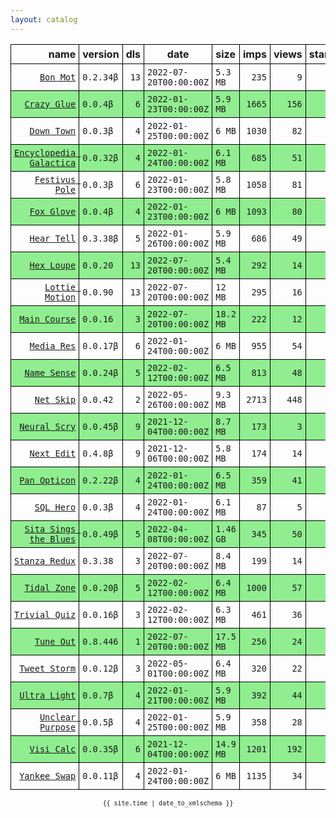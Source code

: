 ```yaml
---
layout: catalog
---
```


<style>
table {
    border-collapse: collapse;
}

td, th {
    border: 1px solid black;
    white-space: nowrap;
}

th, td {
    padding: 5px;
}

tr:nth-child(even) {
    background-color: Lightgreen;
}
</style>

| name | version | dls | date | size | imps | views | stars | issues | category |
| ---: | :------ | --: | ---- | :--- | ---: | ----: | -----:| -----: | :------- |
| [``Bon Mot``](https://Bon-Mot.github.io/App/) | ``0.2.34β`` | `13` | `2022-07-20T00:00:00Z` | `5.3 MB` | `235` | `9` | `1` | `0` |  |
| [``Crazy Glue``](https://Crazy-Glue.github.io/App/) | ``0.0.4β`` | `6` | `2022-01-23T00:00:00Z` | `5.9 MB` | `1665` | `156` | `0` | `0` |  |
| [``Down Town``](https://Down-Town.github.io/App/) | ``0.0.3β`` | `4` | `2022-01-25T00:00:00Z` | `6 MB` | `1030` | `82` | `0` | `0` |  |
| [``Encyclopedia Galactica``](https://Encyclopedia-Galactica.github.io/App/) | ``0.0.32β`` | `4` | `2022-01-24T00:00:00Z` | `6.1 MB` | `685` | `51` | `0` | `0` |  |
| [``Festivus Pole``](https://Festivus-Pole.github.io/App/) | ``0.0.3β`` | `6` | `2022-01-23T00:00:00Z` | `5.8 MB` | `1058` | `81` | `0` | `0` |  |
| [``Fox Glove``](https://Fox-Glove.github.io/App/) | ``0.0.4β`` | `4` | `2022-01-23T00:00:00Z` | `6 MB` | `1093` | `80` | `0` | `0` |  |
| [``Hear Tell``](https://Hear-Tell.github.io/App/) | ``0.3.38β`` | `5` | `2022-01-26T00:00:00Z` | `5.9 MB` | `686` | `49` | `0` | `0` |  |
| [``Hex Loupe``](https://Hex-Loupe.github.io/App/) | ``0.0.20`` | `13` | `2022-07-20T00:00:00Z` | `5.4 MB` | `292` | `14` | `0` | `0` |  |
| [``Lottie Motion``](https://Lottie-Motion.github.io/App/) | ``0.0.90`` | `13` | `2022-07-20T00:00:00Z` | `12 MB` | `295` | `16` | `0` | `0` |  |
| [``Main Course``](https://Main-Course.github.io/App/) | ``0.0.16`` | `3` | `2022-07-20T00:00:00Z` | `18.2 MB` | `222` | `12` | `0` | `0` |  |
| [``Media Res``](https://Media-Res.github.io/App/) | ``0.0.17β`` | `6` | `2022-01-24T00:00:00Z` | `6 MB` | `955` | `54` | `0` | `0` |  |
| [``Name Sense``](https://Name-Sense.github.io/App/) | ``0.0.24β`` | `5` | `2022-02-12T00:00:00Z` | `6.5 MB` | `813` | `48` | `0` | `0` |  |
| [``Net Skip``](https://Net-Skip.github.io/App/) | ``0.0.42`` | `2` | `2022-05-26T00:00:00Z` | `9.3 MB` | `2713` | `448` | `0` | `0` |  |
| [``Neural Scry``](https://Neural-Scry.github.io/App/) | ``0.0.45β`` | `9` | `2021-12-04T00:00:00Z` | `8.7 MB` | `173` | `3` | `0` | `0` |  |
| [``Next Edit``](https://Next-Edit.github.io/App/) | ``0.4.8β`` | `9` | `2021-12-06T00:00:00Z` | `5.8 MB` | `174` | `14` | `0` | `0` |  |
| [``Pan Opticon``](https://Pan-Opticon.github.io/App/) | ``0.2.22β`` | `4` | `2022-01-24T00:00:00Z` | `6.5 MB` | `359` | `41` | `0` | `0` |  |
| [``SQL Hero``](https://SQL-Hero.github.io/App/) | ``0.0.3β`` | `4` | `2022-01-24T00:00:00Z` | `6.1 MB` | `87` | `5` | `0` | `0` |  |
| [``Sita Sings the Blues``](https://Sita-Sings-the-Blues.github.io/App/) | ``0.0.49β`` | `5` | `2022-04-08T00:00:00Z` | `1.46 GB` | `345` | `50` | `0` | `0` |  |
| [``Stanza Redux``](https://Stanza-Redux.github.io/App/) | ``0.3.38`` | `3` | `2022-07-20T00:00:00Z` | `8.4 MB` | `199` | `14` | `1` | `0` |  |
| [``Tidal Zone``](https://Tidal-Zone.github.io/App/) | ``0.0.20β`` | `5` | `2022-02-12T00:00:00Z` | `6.4 MB` | `1000` | `57` | `0` | `0` |  |
| [``Trivial Quiz``](https://Trivial-Quiz.github.io/App/) | ``0.0.16β`` | `3` | `2022-02-12T00:00:00Z` | `6.3 MB` | `461` | `36` | `0` | `0` |  |
| [``Tune Out``](https://Tune-Out.github.io/App/) | ``0.8.446`` | `1` | `2022-07-20T00:00:00Z` | `17.5 MB` | `256` | `24` | `1` | `0` |  |
| [``Tweet Storm``](https://Tweet-Storm.github.io/App/) | ``0.0.12β`` | `3` | `2022-05-01T00:00:00Z` | `6.4 MB` | `320` | `22` | `0` | `0` |  |
| [``Ultra Light``](https://Ultra-Light.github.io/App/) | ``0.0.7β`` | `4` | `2022-01-21T00:00:00Z` | `5.9 MB` | `392` | `44` | `0` | `0` |  |
| [``Unclear Purpose``](https://Unclear-Purpose.github.io/App/) | ``0.0.5β`` | `4` | `2022-01-25T00:00:00Z` | `5.9 MB` | `358` | `28` | `0` | `0` |  |
| [``Visi Calc``](https://Visi-Calc.github.io/App/) | ``0.0.35β`` | `6` | `2021-12-04T00:00:00Z` | `14.9 MB` | `1201` | `192` | `0` | `0` |  |
| [``Yankee Swap``](https://Yankee-Swap.github.io/App/) | ``0.0.11β`` | `4` | `2022-01-24T00:00:00Z` | `6 MB` | `1135` | `34` | `0` | `0` |  |

<center><small><code>{{ site.time | date_to_xmlschema }}</code></small></center>
